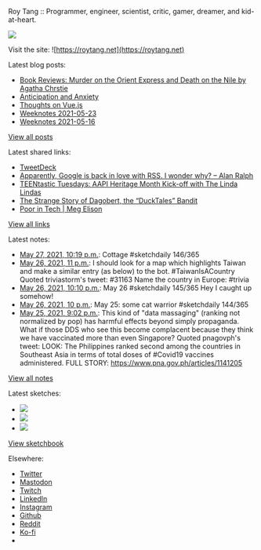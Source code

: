 Roy Tang :: Programmer, engineer, scientist, critic, gamer, dreamer, and kid-at-heart.

![](https://roytang.net/static/img/profile.jpg)

Visit the site: ![https://roytang.net](https://roytang.net)

Latest blog posts:

- [Book Reviews: Murder on the Orient Express and Death on the Nile by Agatha Chrstie](https://roytang.net/2021/05/orient-express-nile/)
- [Anticipation and Anxiety](https://roytang.net/2021/05/anticipation/)
- [Thoughts on Vue.js](https://roytang.net/2021/05/vuejs/)
- [Weeknotes 2021-05-23](https://roytang.net/2021/05/weeknotes-2021-05-23/)
- [Weeknotes 2021-05-16](https://roytang.net/2021/05/weeknotes-2021-05-16/)

[View all posts](https://roytang.net/blog)

Latest shared links:

- [TweetDeck](https://roytang.net/2021/05/tweetdeck/)
- [Apparently, Google is back in love with RSS. I wonder why? – Alan Ralph](https://roytang.net/2021/05/apparently-google-is-back-in-love-with-rss-i-wonder-why-alan-ralph/)
- [TEENtastic Tuesdays: AAPI Heritage Month Kick-off with The Linda Lindas](https://roytang.net/2021/05/teentastic-tuesdays-aapi-heritage-month-kick-off-with-the-linda-lindas/)
- [The Strange Story of Dagobert, the “DuckTales” Bandit](https://roytang.net/2021/05/the-strange-story-of-dagobert-the-ducktales-bandit/)
- [Poor in Tech | Meg Elison](https://roytang.net/2021/05/poor-in-tech-meg-elison/)

[View all links](https://roytang.net/links)

Latest notes:

- [May 27, 2021, 10:19 p.m.](https://roytang.net/2021/05/1397920398612729856/): Cottage #sketchdaily 146/365
- [May 26, 2021, 11 p.m.](https://roytang.net/2021/05/1397568294383611906/): I should look for a map which highlights Taiwan and make a similar entry (as below) to the bot. #TaiwanIsACountry Quoted triviastorm&#x27;s tweet: #31163 Name the country in Europe: #trivia
- [May 26, 2021, 10:10 p.m.](https://roytang.net/2021/05/1397555731960786945/): May 26 #sketchdaily 145/365 Hey I caught up somehow!
- [May 26, 2021, 10 p.m.](https://roytang.net/2021/05/1397553127839043593/): May 25: some cat warrior #sketchdaily 144/365
- [May 25, 2021, 9:02 p.m.](https://roytang.net/2021/05/1397176143820722180/): This kind of &quot;data massaging&quot; (ranking not normalized by pop) has harmful effects beyond simply propaganda. What if those DDS who see this become complacent because they think we have vaccinated more than even Singapore? Quoted pnagovph&#x27;s tweet: LOOK: The Philippines ranked second among the countries in Southeast Asia in terms of total doses of #Covid19 vaccines administered. FULL STORY: https://www.pna.gov.ph/articles/1141205

[View all notes](https://roytang.net/notes)

Latest sketches:


- ![](https://roytang.net/media/cache/ab/41/ab414799108152c3f0b54e383aac27eb.jpg)
- ![](https://roytang.net/media/cache/93/6a/936a03e6c65e4292e23ad58615a8f40c.jpg)
- ![](https://roytang.net/media/cache/98/06/9806f06f69f99bd1dcd81192d7852b22.jpg)

[View sketchbook](https://roytang.net/albums/sketchbook)


Elsewhere:

- [Twitter](https://twitter.com/roytang)
- [Mastodon](https://mastodon.technology/@roytang)
- [Twitch](https://twitch.tv/twitchyroy)
- [LinkedIn](https://www.linkedin.com/in/roytang)
- [Instagram](https://instagram.com/roytang0400)
- [Github](https://github.com/roytang)
- [Reddit](https://reddit.com/u/hungryroy)
- [Ko-fi](https://ko-fi.com/roytang)
- [](mailto:hello@roytang.net)